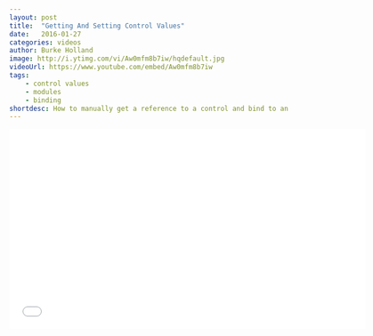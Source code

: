 ```yaml
---
layout: post
title:  "Getting And Setting Control Values"
date:   2016-01-27
categories: videos
author: Burke Holland
image: http://i.ytimg.com/vi/Aw0mfm8b7iw/hqdefault.jpg
videoUrl: https://www.youtube.com/embed/Aw0mfm8b7iw
tags: 
    - control values
    - modules
    - binding
shortdesc: How to manually get a reference to a control and bind to an event or change a control value.
---
```

<iframe width="640" height="360" src="{{ videoUrl }}" frameborder="0" allowfullscreen></iframe>